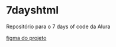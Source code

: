 # 7dayshtml
Repositório para o 7 days of code da Alura 

[figma do projeto](https://www.figma.com/design/mm3MLozvUDGhDRTxSLlGL5/7daysOfCode-HTML-CSS?node-id=0-1&p=f&t=dqrQjUtehl7s2J3r-0)
